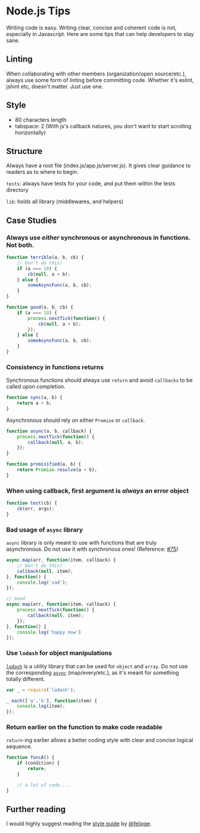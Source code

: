 Node.js Tips
======

Writing code is easy. Writing clear, concise and coherent code is not, especially in Javascript. Here are some tips that can help developers to stay sane.

## Linting

When collaborating with other members (organization/open source/etc.), always use some form of linting before committing code. Whether it's eslint, jshint etc, doesn't matter. Just use one.

## Style

- 80 characters length
- tabspace: 2 (With js's callback natures, you don't want to start scrolling horizontally)

## Structure

Always have a root file (index.js/app.js/server.js). It gives clear guidance to readers as to where to begin.

`tests`: always have tests for your code, and put them within the tests directory

`lib`: holds all library (middlewares, and helpers)

## Case Studies

### Always use _either_ synchronous or asynchronous in functions. Not both.

```js
function terrible(a, b, cb) {
	// Don't do this!
	if (a === 10) {
		cb(null, a + b);
	} else {
		someAsyncFunc(a, b, cb);
	}
}

function good(a, b, cb) {
	if (a === 10) {
		process.nextTick(function() {
			cb(null, a + b);
		});
	} else {
		someAsyncFunc(a, b, cb);
	}
}
```

### Consistency in functions returns

Synchronous functions should always use `return` and avoid `callbacks` to be called upon completion.

```js
function sync(a, b) {
	return a + b;
}
```

Asynchronous should rely on either `Promise` or `callback`.

```js
function async(a, b, callback) {
	process.nextTick(function() {
		callback(null, a, b);
	});
}

function promisified(a, b) {
	return Promise.resolve(a + b);
}
```

### When using callback, first argument is _always_ an error object

```js
function test(cb) {
	cb(err, args);
}
```

### Bad usage of `async` library

`async` library is only meant to use with functions that are truly asynchronous. Do not use it with synchronous ones!
(Reference: [#75](https://github.com/caolan/async/issues/75))

```js
async.map(arr, function(item, callback) {
	// Don't do this!
	callback(null, item);
}, function() {
	console.log('sad');
});

// Good
async.map(arr, function(item, callback) {
	process.nextTick(function() {
		callback(null, item);
	});
}, function() {
	console.log('happy now')
});
```

### Use `lodash` for object manipulations

[`lodash`](https://lodash.com/) is a utility library that can be used for `object` and `array`. Do not use the corresponding [`async`](https://github.com/caolan/async) (map/every/etc.), as it's meant for something totally different.

```js
var _ = require('lodash');

_.each(['a','b'], function(item) {
	console.log(item);
});
```

### Return earlier on the function to make code readable

`return`-ing earlier allows a better coding style with clear and concise logical sequence.

```js
function funcA() {
	if (condition) {
		return;
	}

	// a lot of code....
}
```

## Further reading

I would highly suggest reading the [style guide](https://github.com/felixge/node-style-guide) by [@felixge](https://github.com/felixge).

